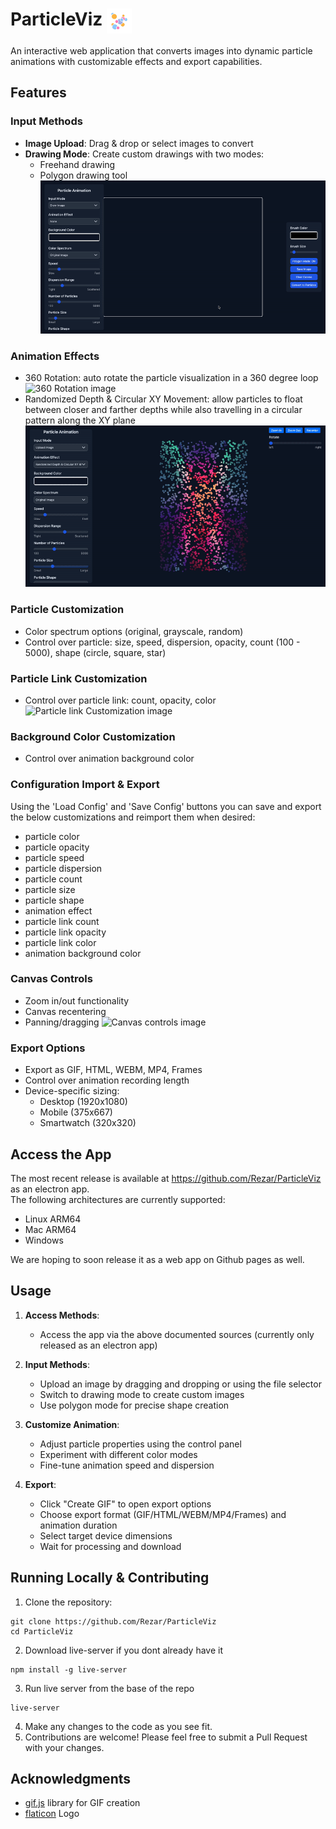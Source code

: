 # ParticleViz <img src="assets/icons/icon-removebg.png" alt="ParticleViz Icon" width="40" align="top">

An interactive web application that converts images into dynamic particle animations with customizable effects and export capabilities.

## Features

### Input Methods
- **Image Upload**: Drag & drop or select images to convert
- **Drawing Mode**: Create custom drawings with two modes:
  - Freehand drawing
  - Polygon drawing tool
    ![Polygon drawing mode on image](assets/documentation/Polygonmode_on.gif)

### Animation Effects
- 360 Rotation: auto rotate the particle visualization in a 360 degree loop
  ![360 Rotation image](assets/documentation/Rotation_Effect.gif)
- Randomized Depth & Circular XY Movement: allow particles to float between closer and farther depths while also travelling in a circular pattern along the XY plane
  ![Randomized Depth image](assets/documentation/RandomizedDepth.gif)

### Particle Customization
- Color spectrum options (original, grayscale, random)
- Control over particle: size, speed, dispersion, opacity, count (100 - 5000), shape (circle, square, star)

### Particle Link Customization
- Control over particle link: count, opacity, color
  ![Particle link Customization image](assets/documentation/ControloverParticleLinks.gif)

### Background Color Customization
- Control over animation background color

### Configuration Import & Export
Using the 'Load Config' and 'Save Config' buttons you can save and export the below customizations and reimport them when desired:
* particle color
* particle opacity
* particle speed
* particle dispersion
* particle count
* particle size
* particle shape
* animation effect
* particle link count
* particle link opacity
* particle link color
* animation background color

### Canvas Controls
- Zoom in/out functionality
- Canvas recentering
- Panning/dragging
  ![Canvas controls image](assets/documentation/canvas_control.gif)

### Export Options
- Export as GIF, HTML, WEBM, MP4, Frames
- Control over animation recording length
- Device-specific sizing:
  - Desktop (1920x1080)
  - Mobile (375x667)
  - Smartwatch (320x320)


## Access the App

The most recent release is available at https://github.com/Rezar/ParticleViz as an electron app. <br/>
The following architectures are currently supported:
- Linux ARM64
- Mac ARM64
- Windows

We are hoping to soon release it as a web app on Github pages as well.

## Usage

1. **Access Methods**: 
    - Access the app via the above documented sources (currently only released as an electron app)

2. **Input Methods**:
   - Upload an image by dragging and dropping or using the file selector
   - Switch to drawing mode to create custom images
   - Use polygon mode for precise shape creation

3. **Customize Animation**:
   - Adjust particle properties using the control panel
   - Experiment with different color modes
   - Fine-tune animation speed and dispersion

4. **Export**:
   - Click "Create GIF" to open export options
   - Choose export format (GIF/HTML/WEBM/MP4/Frames) and animation duration
   - Select target device dimensions
   - Wait for processing and download

## Running Locally & Contributing 

1. Clone the repository:
```
git clone https://github.com/Rezar/ParticleViz
cd ParticleViz
```

2. Download live-server if you dont already have it
```
npm install -g live-server
```
3. Run live server from the base of the repo
```
live-server
```

4. Make any changes to the code as you see fit.
5. Contributions are welcome! Please feel free to submit a Pull Request with your changes.

## Acknowledgments

- [gif.js](https://github.com/jnordberg/gif.js) library for GIF creation
- [flaticon](https://www.flaticon.com/free-icons/particles) Logo
